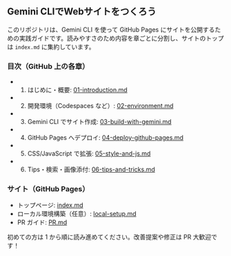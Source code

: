 ## Gemini CLIでWebサイトをつくろう

このリポジトリは、Gemini CLI を使って GitHub Pages にサイトを公開するための実践ガイドです。読みやすさのため内容を章ごとに分割し、サイトのトップは `index.md` に集約しています。

### 目次（GitHub 上の各章）
- 1. はじめに・概要: [01-introduction.md](./01-introduction.md)
- 2. 開発環境（Codespaces など）: [02-environment.md](./02-environment.md)
- 3. Gemini CLI でサイト作成: [03-build-with-gemini.md](./03-build-with-gemini.md)
- 4. GitHub Pages へデプロイ: [04-deploy-github-pages.md](./04-deploy-github-pages.md)
- 5. CSS/JavaScript で拡張: [05-style-and-js.md](./05-style-and-js.md)
- 6. Tips・検索・画像添付: [06-tips-and-tricks.md](./06-tips-and-tricks.md)

### サイト（GitHub Pages）
- トップページ: [index.md](./index.md)
- ローカル環境構築（任意）: [local-setup.md](./local-setup.md)
- PR ガイド: [PR.md](./PR.md)

初めての方は 1 から順に読み進めてください。改善提案や修正は PR 大歓迎です！

